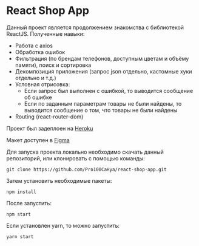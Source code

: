 # React Shop App

Данный проект является продолжением знакомства с библиотекой ReactJS. Полученные навыки:

- Работа с axios
- Обработка ошибок
- Фильтрация (по брендам телефонов, доступным цветам и объёму памяти), поиск и сортировка
- Декомпозиция приложения (запрос json отдельно, кастомные хуки отдельно и т.д.)
- Условная отрисовка:
  - Если запрос был выполнен с ошибкой, то выводится сообщение об ошибке
  - Если по заданным параметрам товары не были найдены, то выводится сообщение о том, что товары не были найдены
- Routing (react-router-dom)

Проект был задеплоен на <a href="https://pro100cahya-react-shop.herokuapp.com/" target="_blank">Heroku</a>

Макет доступен в [Figma](https://www.figma.com/file/tWCVOu8NxRkntYXnjtdiec/Untitled?node-id=1%3A2)

Для запуска проекта локально необходимо скачать данный репозиторий, или клонировать с помощью команды:
```
git clone https://github.com/Pro100CaHya/react-shop-app.git
```
Затем установить необходимые пакеты:
```
npm install
```
После запустить:
```
npm start
```
Если установлен yarn, то можно запустить:
```
yarn start
```
